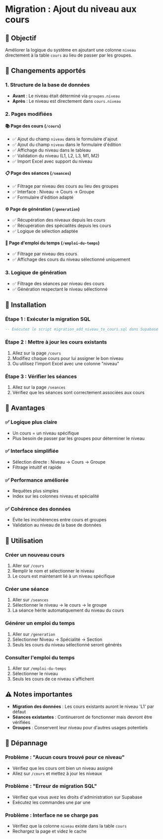 # Migration : Ajout du niveau aux cours

## 🎯 Objectif
Améliorer la logique du système en ajoutant une colonne `niveau` directement à la table `cours` au lieu de passer par les groupes.

## 🔄 Changements apportés

### 1. Structure de la base de données
- **Avant** : Le niveau était déterminé via `groupes.niveau`
- **Après** : Le niveau est directement dans `cours.niveau`

### 2. Pages modifiées

#### 📚 Page des cours (`/cours`)
- ✅ Ajout du champ `niveau` dans le formulaire d'ajout
- ✅ Ajout du champ `niveau` dans le formulaire d'édition
- ✅ Affichage du niveau dans le tableau
- ✅ Validation du niveau (L1, L2, L3, M1, M2)
- ✅ Import Excel avec support du niveau

#### 📋 Page des séances (`/seances`)
- ✅ Filtrage par niveau des cours au lieu des groupes
- ✅ Interface : Niveau → Cours → Groupe
- ✅ Formulaire d'édition adapté

#### ⚙️ Page de génération (`/generation`)
- ✅ Récupération des niveaux depuis les cours
- ✅ Récupération des spécialités depuis les cours
- ✅ Logique de sélection adaptée

#### 📅 Page d'emploi du temps (`/emploi-du-temps`)
- ✅ Filtrage par niveau des cours
- ✅ Affichage des cours du niveau sélectionné uniquement

### 3. Logique de génération
- ✅ Filtrage des séances par niveau des cours
- ✅ Génération respectant le niveau sélectionné

## 🚀 Installation

### Étape 1 : Exécuter la migration SQL
```sql
-- Exécutez le script migration_add_niveau_to_cours.sql dans Supabase
```

### Étape 2 : Mettre à jour les cours existants
1. Allez sur la page `/cours`
2. Modifiez chaque cours pour lui assigner le bon niveau
3. Ou utilisez l'import Excel avec une colonne "niveau"

### Étape 3 : Vérifier les séances
1. Allez sur la page `/seances`
2. Vérifiez que les séances sont correctement associées aux cours

## 🎯 Avantages

### ✅ Logique plus claire
- Un cours = un niveau spécifique
- Plus besoin de passer par les groupes pour déterminer le niveau

### ✅ Interface simplifiée
- Sélection directe : Niveau → Cours → Groupe
- Filtrage intuitif et rapide

### ✅ Performance améliorée
- Requêtes plus simples
- Index sur les colonnes niveau et spécialité

### ✅ Cohérence des données
- Évite les incohérences entre cours et groupes
- Validation au niveau de la base de données

## 🔧 Utilisation

### Créer un nouveau cours
1. Aller sur `/cours`
2. Remplir le nom et sélectionner le niveau
3. Le cours est maintenant lié à un niveau spécifique

### Créer une séance
1. Aller sur `/seances`
2. Sélectionner le niveau → le cours → le groupe
3. La séance hérite automatiquement du niveau du cours

### Générer un emploi du temps
1. Aller sur `/generation`
2. Sélectionner Niveau → Spécialité → Section
3. Seuls les cours du niveau sélectionné seront générés

### Consulter l'emploi du temps
1. Aller sur `/emploi-du-temps`
2. Sélectionner le niveau
3. Seuls les cours de ce niveau s'affichent

## ⚠️ Notes importantes

- **Migration des données** : Les cours existants auront le niveau 'L1' par défaut
- **Séances existantes** : Continueront de fonctionner mais devront être vérifiées
- **Groupes** : Conservent leur niveau pour d'autres usages potentiels

## 🐛 Dépannage

### Problème : "Aucun cours trouvé pour ce niveau"
- Vérifiez que les cours ont bien un niveau assigné
- Allez sur `/cours` et mettez à jour les niveaux

### Problème : "Erreur de migration SQL"
- Vérifiez que vous avez les droits d'administration sur Supabase
- Exécutez les commandes une par une

### Problème : Interface ne se charge pas
- Vérifiez que la colonne `niveau` existe dans la table `cours`
- Rechargez la page et videz le cache 